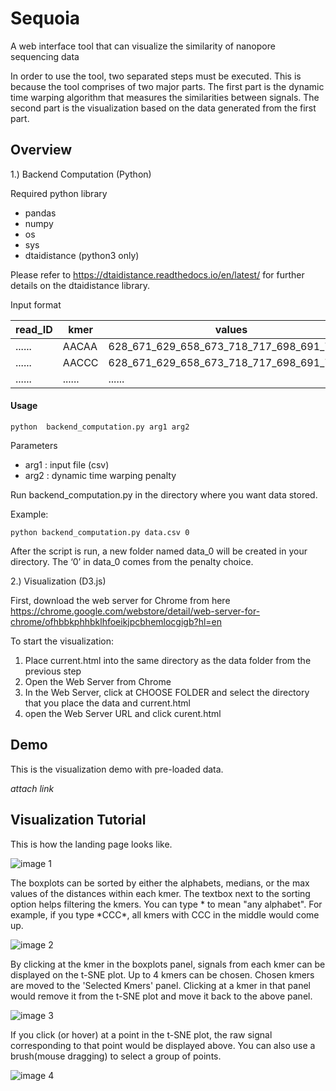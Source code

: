 # Sequoia

A web interface tool that can visualize the similarity of nanopore sequencing data

In order to use the tool, two separated steps must be executed.  This is because the tool comprises of two major parts. The first part is the dynamic time warping algorithm that measures the similarities between signals. The second part is the visualization based on the data generated from the first part.	

## Overview

1.) Backend Computation (Python)

Required python library
* pandas
* numpy
* os 
* sys
* dtaidistance (python3 only)

Please refer to https://dtaidistance.readthedocs.io/en/latest/ for further details on the dtaidistance library.

Input format 

read_ID | kmer | values
------------ | ------------- | ------------
...... | AACAA | 628_671_629_658_673_718_717_698_691_700....
...... | AACCC | 628_671_629_658_673_718_717_698_691_700....
...... | ...... | ......
 
#### Usage

``` python  backend_computation.py arg1 arg2 ```

Parameters 
* arg1 : input file (csv)
* arg2 : dynamic time warping penalty

Run backend_computation.py in the directory where you want data stored. 

Example:

``` python backend_computation.py data.csv 0 ```

After the script is run, a new folder named data_0 will be created in your directory. The ‘0’ in data_0 comes from the penalty choice. 

2.) Visualization (D3.js)

First, download the web server for Chrome from here
https://chrome.google.com/webstore/detail/web-server-for-chrome/ofhbbkphhbklhfoeikjpcbhemlocgigb?hl=en

To start the visualization:
1. Place current.html into the same directory as the data folder from the previous step
2. Open the Web Server from Chrome
3. In the Web Server, click at CHOOSE FOLDER and select the directory that you place the data and current.html
4. open the Web Server URL and click curent.html

## Demo
This is the visualization demo with pre-loaded data. 

_attach link_

## Visualization Tutorial

This is how the landing page looks like.

![image 1](/images/first_screen.png)

The boxplots can be sorted by either the alphabets, medians, or the max values of the distances within each kmer. The textbox next to the sorting option helps filtering the kmers. You can type \* to mean "any alphabet". For example, if you type \*CCC\*, all kmers with CCC in the middle would come up. 

![image 2](/images/textbox.png)

By clicking at the kmer in the boxplots panel, signals from each kmer can be displayed on the t-SNE plot. Up to 4 kmers can be chosen. Chosen kmers are moved to the 'Selected  Kmers' panel. Clicking at a kmer in that panel would remove it from the t-SNE plot and move it back to the above panel.

![image 3](/images/second_screen.png)


If you click (or hover) at a point in the t-SNE plot, the raw signal corresponding to that point would be displayed above. You can also use a brush(mouse dragging) to select a group of points.

![image 4](/images/brush.png)



